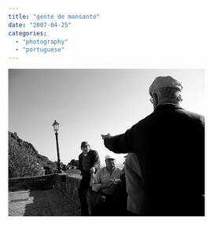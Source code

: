 ```yaml
---
title: "gente de monsanto"
date: "2007-04-25"
categories: 
  - "photography"
  - "portuguese"
---
```


[![](images/gente+de+monsanto.jpg)](http://2.bp.blogspot.com/_ab4oT61_gnQ/Ri_ibCKkVmI/AAAAAAAAAGE/7YZC8J0SB20/s1600-h/gente+de+monsanto.jpg)
